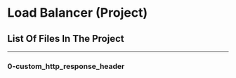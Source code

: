 # Load Balancer (Project)
## List Of Files In The Project
---
### 0-custom_http_response_header

###
